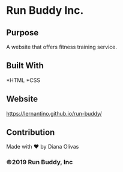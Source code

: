# Run Buddy Inc.

## Purpose
A website that offers fitness training service.

## Built With
*HTML
*CSS

## Website
https://lernantino.github.io/run-buddy/

## Contribution
Made with ❤️ by Diana Olivas

### ©️2019 Run Buddy, Inc 
